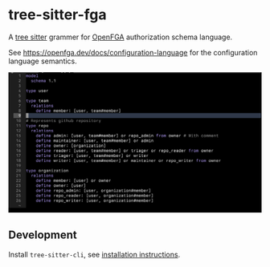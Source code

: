 # tree-sitter-fga

A [tree sitter](https://github.com/tree-sitter/tree-sitter) grammer for [OpenFGA](https://openfga.dev/) authorization schema language.

See https://openfga.dev/docs/configuration-language for the configuration language semantics.

![OpenFGA authorization schema highlights](.github/assets/highlights.png "OpenFGA authorization schema highlights")

## Development

Install `tree-sitter-cli`, see [installation instructions](https://tree-sitter.github.io/tree-sitter/creating-parsers#installation).
